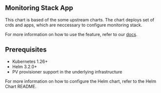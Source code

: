 ## Monitoring Stack App 


This chart is based of the some upstream charts. The chart deploys set of crds and apps, which are neccessary to configure monitoring stack.

For more information on how to use the feature, refer to our [docs](https://github.com/sourcemation/charts).


## Prerequisites

- Kubernetes 1.26+
- Helm 3.2.0+
- PV provisioner support in the underlying infrastructure



For more information on how to configure the Helm chart, refer to the Helm Chart README.
